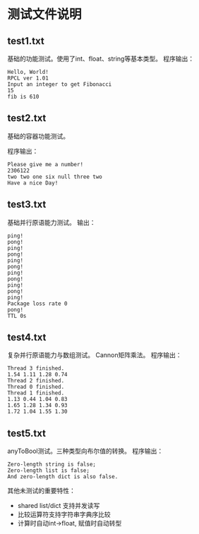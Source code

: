 # 测试文件说明
## test1.txt
基础的功能测试。使用了int、float、string等基本类型。
程序输出：
```
Hello, World!
RPCL ver 1.01
Input an integer to get Fibonacci
15
fib is 610
```
## test2.txt
基础的容器功能测试。

程序输出：
```
Please give me a number!
2306122
two two one six null three two 
Have a nice Day!
```
## test3.txt
基础并行原语能力测试。
输出：
```
ping!
pong!
ping!
pong!
ping!
pong!
ping!
pong!
ping!
pong!
ping!
Package loss rate 0
pong!
TTL 0s
```

## test4.txt
复杂并行原语能力与数组测试。
Cannon矩阵乘法。
程序输出：
```
Thread 3 finished.
1.54 1.11 1.28 0.74
Thread 2 finished.
Thread 0 finished.
Thread 1 finished.
1.13 0.44 1.04 0.83
1.65 1.28 1.34 0.93
1.72 1.04 1.55 1.30
```

## test5.txt
anyToBool测试。三种类型向布尔值的转换。
程序输出：
```
Zero-length string is false;
Zero-length list is false;
And zero-length dict is also false.
```


其他未测试的重要特性：
- shared list/dict 支持并发读写
- 比较运算符支持字符串字典序比较
- 计算时自动int->float, 赋值时自动转型

